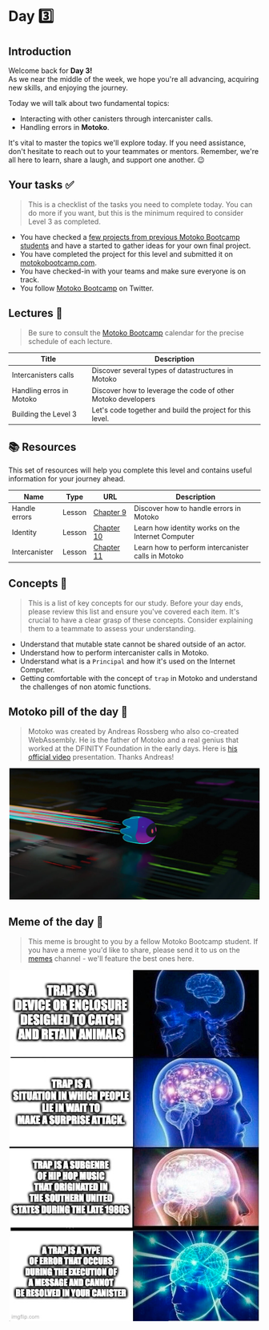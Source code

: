 # Day 3️⃣

## Introduction

Welcome back for **Day 3!** <br/> As we near the middle of the week, we hope you're all advancing, acquiring new skills, and enjoying the journey.

Today we will talk about two fundamental topics:

- Interacting with other canisters through intercanister calls.
- Handling errors in **Motoko**.

It's vital to master the topics we'll explore today. If you need assistance, don't hesitate to reach out to your teammates or mentors. Remember, we're all here to learn, share a laugh, and support one another. 😉

## Your tasks ✅

> This is a checklist of the tasks you need to complete today. You can do more if you want, but this is the minimum required to consider Level 3 as completed.

- You have checked a [few projects from previous Motoko Bootcamp students](https://github.com/motoko-bootcamp/awesome-students) and have a started to gather ideas for your own final project.
- You have completed the project for this level and submitted it on [motokobootcamp.com](https://motokobootcamp.com/).
- You have checked-in with your teams and make sure everyone is on track.
- You follow [Motoko Bootcamp](https://twitter.com/motoko_bootcamp) on Twitter.

## Lectures 🍿

> Be sure to consult the [Motoko Bootcamp](https://calendar.google.com/calendar/u/0/embed?src=c_1a1c0c95f41c3d5729532726aaa57d96e991c5d3254b0f9e02fdf4d9babf4401@group.calendar.google.com) calendar for the precise schedule of each lecture.

| Title                     | Description                                                  |
| ------------------------- | ------------------------------------------------------------ |
| Intercanisters calls </a> | Discover several types of datastructures in Motoko           |
| Handling erros in Motoko  | Discover how to leverage the code of other Motoko developers |
| Building the Level 3      | Let's code together and build the project for this level.    |

## 📚 Resources

This set of resources will help you complete this level and contains useful information for your journey ahead.

| Name          | Type   | URL                                                                                                       | Description                                        |
| ------------- | ------ | --------------------------------------------------------------------------------------------------------- | -------------------------------------------------- |
| Handle errors | Lesson | [Chapter 9](https://github.com/motoko-bootcamp/dao-adventure/blob/main/lessons/chapter-9/CHAPTER-9.MD)    | Discover how to handle errors in Motoko            |
| Identity      | Lesson | [Chapter 10](https://github.com/motoko-bootcamp/dao-adventure/blob/main/lessons/chapter-10/CHAPTER-10.MD) | Learn how identity works on the Internet Computer  |
| Intercanister | Lesson | [Chapter 11](https://github.com/motoko-bootcamp/dao-adventure/blob/main/lessons/chapter-11/CHAPTER-11.MD) | Learn how to perform intercanister calls in Motoko |

## Concepts 🧠

> This is a list of key concepts for our study. Before your day ends, please review this list and ensure you've covered each item. It's crucial to have a clear grasp of these concepts. Consider explaining them to a teammate to assess your understanding.

- Understand that mutable state cannot be shared outside of an actor.
- Understand how to perform intercanister calls in Motoko.
- Understand what is a `Principal` and how it's used on the Internet Computer.
- Getting comfortable with the concept of `trap` in Motoko and understand the challenges of non atomic functions.

## Motoko pill of the day 💊

> Motoko was created by Andreas Rossberg who also co-created WebAssembly. He is the father of Motoko and a real genius that worked at the DFINITY Foundation in the early days. Here is [his official video](https://www.youtube.com/watch?v=4eSceDOS-Ms) presentation. Thanks Andreas!

<p align="center"> <img src="../../assets/level_3/guide/motoko.webp" style="width: 500px;" /></p>

## Meme of the day 🙈

> This meme is brought to you by a fellow Motoko Bootcamp student. If you have a meme you'd like to share, please send it to us on the [memes](https://discord.gg/vwEC5RcKBv) channel - we'll feature the best ones here.

<p align="center"><img src="../../assets/level_3/guide/meme_level_3.png" style="width: 500px;" /></p>
